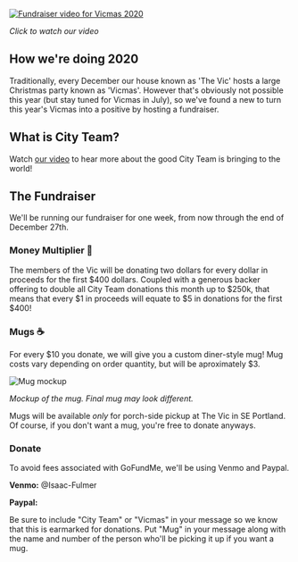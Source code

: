 [![Fundraiser video for Vicmas 2020](http://img.youtube.com/vi/TTpA8z9zwR8/0.jpg)](http://www.youtube.com/watch?v=TTpA8z9zwR8 "Vicmas 2020")

_Click to watch our video_

## How we're doing 2020

Traditionally, every December our house known as 'The Vic' hosts a large Christmas party known as 'Vicmas'.
However that's obviously not possible this year (but stay tuned for Vicmas in July), so we've found a new to turn this year's Vicmas into a positive by hosting a fundraiser.

## What is City Team?

Watch [our video](http://www.youtube.com/watch?v=TTpA8z9zwR8) to hear more about the good City Team is bringing to the world!

## The Fundraiser

We'll be running our fundraiser for one week, from now through the end of December 27th.


### Money Multiplier 💸

The members of the Vic will be donating two dollars for every dollar in proceeds for the first $400 dollars.
Coupled with a generous backer offering to double all City Team donations this month up to $250k, that means that every $1 in proceeds will equate to $5 in donations for the first $400!

### Mugs ☕

For every $10 you donate, we will give you a custom diner-style mug!
Mug costs vary depending on order quantity, but will be aproximately $3.

![Mug mockup](https://raw.githubusercontent.com/TheTallPaul/vicmas/main/mug.png)

_Mockup of the mug. Final mug may look different._

Mugs will be available _only_ for porch-side pickup at The Vic in SE Portland.
Of course, if you don't want a mug, you're free to donate anyways.

### Donate

To avoid fees associated with GoFundMe, we'll be using Venmo and Paypal.

**Venmo:** @Isaac-Fulmer

**Paypal:**

Be sure to include "City Team" or "Vicmas" in your message so we know that this is earmarked for donations.
Put "Mug" in your message along with the name and number of the person who'll be picking it up if you want a mug.
